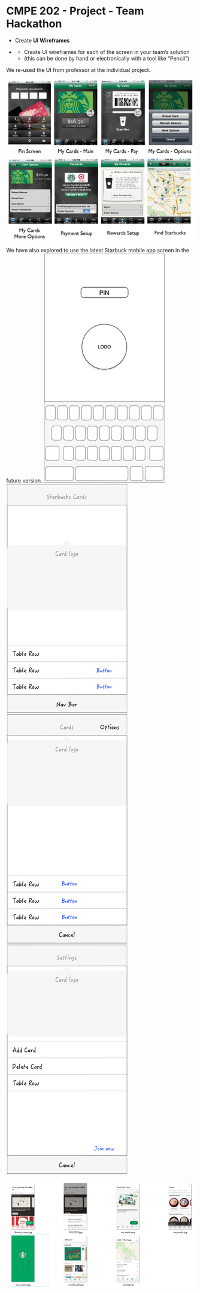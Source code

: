 # CMPE 202 - Project - Team Hackathon



- Create **UI Wireframes**

- - Create UI wireframes for each of the screen in your team’s solution
  - (this can be done by hand or electronically with a tool like “Pencil”)

We re-used the UI from professor at the individual project. 

![](./readme.assets/1543195433191.png)

We have also explored to use the latest Starbuck mobile app screen in the future version. 
![](./wireframe_pinscreen.png)
![](./wireframe_myCards.png)
![](./wireframe_myCardsMoreOptions.png)
![](./wireframe_settings.png)

![1543196506821](./readme.assets/1543196506821.png)

